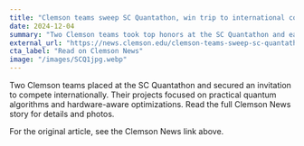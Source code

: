```yaml
---
title: "Clemson teams sweep SC Quantathon, win trip to international competition"
date: 2024-12-04
summary: "Two Clemson teams took top honors at the SC Quantathon and earned a trip to the international competition. Read about their projects and the judges' feedback."
external_url: "https://news.clemson.edu/clemson-teams-sweep-sc-quantathon-win-trip-to-international-competition/"
cta_label: "Read on Clemson News"
image: "/images/SCQ1jpg.webp"
---
```


Two Clemson teams placed at the SC Quantathon and secured an invitation to compete internationally. Their projects focused on practical quantum algorithms and hardware-aware optimizations. Read the full Clemson News story for details and photos.

For the original article, see the Clemson News link above.